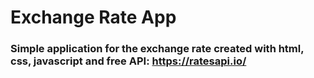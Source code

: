 # Exchange Rate App

### Simple application for the exchange rate created with html, css, javascript and free API: https://ratesapi.io/
